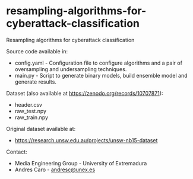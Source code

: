 # resampling-algorithms-for-cyberattack-classification
Resampling algorithms for cyberattack classification


Source code available in:

- config.yaml - Configuration file to configure algorithms and a pair of oversampling and undersampling techniques.
- main.py - Script to generate binary models, build ensemble model and generate results.

Dataset (also available at https://zenodo.org/records/10707871):
- header.csv
- raw_test.npy
- raw_train.npy

Original dataset available at:
- https://research.unsw.edu.au/projects/unsw-nb15-dataset

Contact:
- Media Engineering Group - University of Extremadura
- Andres Caro - andresc@unex.es

